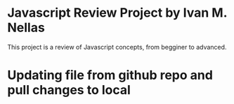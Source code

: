 # Javascript Review Project by Ivan M. Nellas
This project is a review of Javascript  concepts, from begginer to advanced.
# Updating file from github repo and pull changes to local
